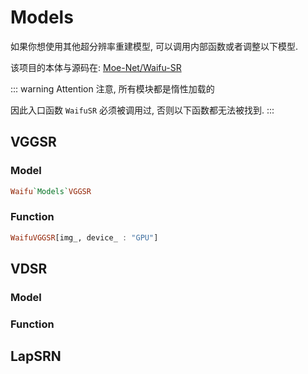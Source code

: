 # Models

如果你想使用其他超分辨率重建模型, 可以调用内部函数或者调整以下模型.

该项目的本体与源码在: [Moe-Net/Waifu-SR](https://github.com/Moe-Net/Waifu-SR)

::: warning Attention
注意, 所有模块都是惰性加载的

因此入口函数 `WaifuSR` 必须被调用过, 否则以下函数都无法被找到.
:::

## VGGSR

### Model

```haskell
Waifu`Models`VGGSR
```

### Function

```haskell
WaifuVGGSR[img_, device_ : "GPU"]
```

## VDSR


### Model


### Function

## LapSRN
